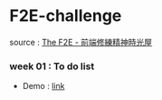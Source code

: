 # F2E-challenge

source : [The F2E - 前端修練精神時光屋](https://github.com/hexschool/TheF2E)


### week 01 : To do list

- Demo : [link](https://menghsuan.github.io/F2E-challenge/01/)
